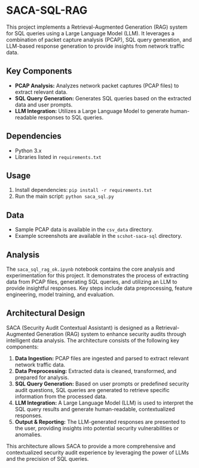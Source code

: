 # SACA-SQL-RAG

This project implements a Retrieval-Augmented Generation (RAG) system for SQL queries using a Large Language Model (LLM). It leverages a combination of packet capture analysis (PCAP), SQL query generation, and LLM-based response generation to provide insights from network traffic data.

## Key Components

- **PCAP Analysis:**  Analyzes network packet captures (PCAP files) to extract relevant data.
- **SQL Query Generation:**  Generates SQL queries based on the extracted data and user prompts.
- **LLM Integration:**  Utilizes a Large Language Model to generate human-readable responses to SQL queries.

## Dependencies

- Python 3.x
- Libraries listed in `requirements.txt`

## Usage

1. Install dependencies: `pip install -r requirements.txt`
2. Run the main script: `python saca_sql.py`

## Data

- Sample PCAP data is available in the `csv_data` directory.
- Example screenshots are available in the `scshot-saca-sql` directory.

## Analysis

The `saca_sql_rag_ok.ipynb` notebook contains the core analysis and experimentation for this project. It demonstrates the process of extracting data from PCAP files, generating SQL queries, and utilizing an LLM to provide insightful responses. Key steps include data preprocessing, feature engineering, model training, and evaluation.

## Architectural Design

SACA (Security Audit Contextual Assistant) is designed as a Retrieval-Augmented Generation (RAG) system to enhance security audits through intelligent data analysis. The architecture consists of the following key components:

1.  **Data Ingestion:** PCAP files are ingested and parsed to extract relevant network traffic data.
2.  **Data Preprocessing:** Extracted data is cleaned, transformed, and prepared for analysis.
3.  **SQL Query Generation:** Based on user prompts or predefined security audit questions, SQL queries are generated to retrieve specific information from the processed data.
4.  **LLM Integration:** A Large Language Model (LLM) is used to interpret the SQL query results and generate human-readable, contextualized responses.
5.  **Output & Reporting:** The LLM-generated responses are presented to the user, providing insights into potential security vulnerabilities or anomalies.

This architecture allows SACA to provide a more comprehensive and contextualized security audit experience by leveraging the power of LLMs and the precision of SQL queries.
